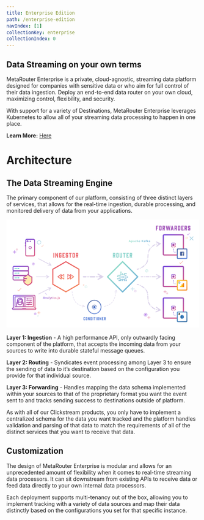 ```yaml
---
title: Enterprise Edition
path: /enterprise-edition
navIndex: [1]
collectionKey: enterprise
collectionIndex: 0
---
```


## Data Streaming on your own terms

MetaRouter Enterprise is a private, cloud-agnostic, streaming data platform designed for companies with sensitive data or who aim for full control of their data ingestion. Deploy an end-to-end data router on your own cloud, maximizing control, flexibility, and security.

With support for a variety of Destinations, MetaRouter Enterprise leverages Kubernetes to allow all of your streaming data processing to happen in one place.

**Learn More:** [Here](https://www.metarouter.io/#about)

# Architecture

## The Data Streaming Engine

The primary component of our platform, consisting of three distinct layers of services, that allows for the real-time ingestion, durable processing, and monitored delivery of data from your applications.

[![MetaRouter Overview](/images/platform_overview.png)](/images/platform_overview.png)

**Layer 1: Ingestion** - A high performance API, only outwardly facing component of the platform, that accepts the incoming data from your sources to write into durable stateful message queues.

**Layer 2: Routing** - Syndicates event processing among Layer 3 to ensure the sending of data to it’s destination based on the configuration you provide for that individual source.

**Layer 3: Forwarding** - Handles mapping the data schema implemented within your sources to that of the proprietary format you want the event sent to and tracks sending success to destinations outside of platform.

As with all of our Clickstream products, you only have to implement a centralized schema for the data you want tracked and the platform handles validation and parsing of that data to match the requirements of all of the distinct services that you want to receive that data.

## Customization

The design of MetaRouter Enterprise is modular and allows for an unprecedented amount of flexibility when it comes to real-time streaming data processors. It can sit downstream from existing APIs to receive data or feed data directly to your own internal data processors.

Each deployment supports multi-tenancy out of the box, allowing you to implement tracking with a variety of data sources and map their data distinctly based on the configurations you set for that specific instance.
